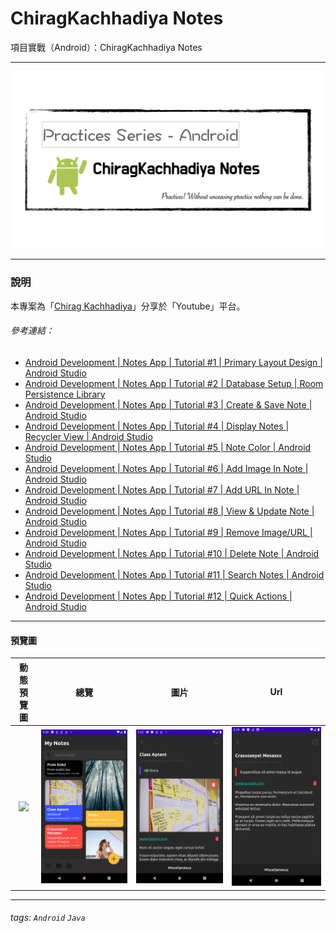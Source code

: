 # ChiragKachhadiya Notes
項目實戰（Android）：ChiragKachhadiya Notes

---

![](pics/practices-notes.png)

---

### 說明 ###

本專案為「[Chirag Kachhadiya](https://www.youtube.com/channel/UCmL5TAblHHgh1xhabmPjYgw)」分享於「Youtube」平台。

###### 參考連結： ######

- [Android Development | Notes App | Tutorial #1 | Primary Layout Design | Android Studio](https://www.youtube.com/watch?v=hlkekoPqsis&list=PLam6bY5NszYN6-a1wt7yRISWfmYPdkbMu)
- [Android Development | Notes App | Tutorial #2 | Database Setup | Room Persistence Library](https://www.youtube.com/watch?v=CeqTvDfN6NM&list=PLam6bY5NszYN6-a1wt7yRISWfmYPdkbMu&index=2)
- [Android Development | Notes App | Tutorial #3 | Create & Save Note | Android Studio](https://www.youtube.com/watch?v=RWYXbOCoVYk&list=PLam6bY5NszYN6-a1wt7yRISWfmYPdkbMu&index=3)
- [Android Development | Notes App | Tutorial #4 | Display Notes | Recycler View | Android Studio](https://www.youtube.com/watch?v=BrLnsDkoba0&list=PLam6bY5NszYN6-a1wt7yRISWfmYPdkbMu&index=4)
- [Android Development | Notes App | Tutorial #5 | Note Color | Android Studio](https://www.youtube.com/watch?v=Xpd9E4CD84Q&list=PLam6bY5NszYN6-a1wt7yRISWfmYPdkbMu&index=5)
- [Android Development | Notes App | Tutorial #6 | Add Image In Note | Android Studio](https://www.youtube.com/watch?v=1AHzkfPacM0&list=PLam6bY5NszYN6-a1wt7yRISWfmYPdkbMu&index=6)
- [Android Development | Notes App | Tutorial #7 | Add URL In Note | Android Studio](https://www.youtube.com/watch?v=xlfkz7nSvSE&list=PLam6bY5NszYN6-a1wt7yRISWfmYPdkbMu&index=7)
- [Android Development | Notes App | Tutorial #8 | View & Update Note | Android Studio](https://www.youtube.com/watch?v=Z-CUFGMDpyA&list=PLam6bY5NszYN6-a1wt7yRISWfmYPdkbMu&index=8)
- [Android Development | Notes App | Tutorial #9 | Remove Image/URL | Android Studio](https://www.youtube.com/watch?v=7LeA2s1O_8s&list=PLam6bY5NszYN6-a1wt7yRISWfmYPdkbMu&index=9)
- [Android Development | Notes App | Tutorial #10 | Delete Note | Android Studio](https://www.youtube.com/watch?v=O3UF4HSW7v0&list=PLam6bY5NszYN6-a1wt7yRISWfmYPdkbMu&index=10)
- [Android Development | Notes App | Tutorial #11 | Search Notes | Android Studio](https://www.youtube.com/watch?v=fsDsDrOehnA&list=PLam6bY5NszYN6-a1wt7yRISWfmYPdkbMu&index=11)
- [Android Development | Notes App | Tutorial #12 | Quick Actions | Android Studio](https://www.youtube.com/watch?v=UjNMCtXGyNo&list=PLam6bY5NszYN6-a1wt7yRISWfmYPdkbMu&index=12)

---

#### 預覽圖 ####


|     動態預覽圖      |          總覽          |         圖片          |        Url        |
|:-------------------:|:----------------------:|:---------------------:|:-----------------:|
| ![](pics/notes.gif) | ![](pics/overview.png) | ![](pics/picture.png) | ![](pics/url.png) |

---

###### tags: `Android` `Java`
